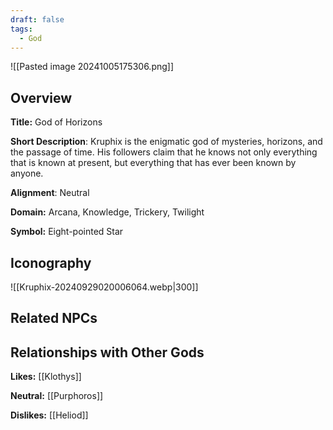 ```yaml
---
draft: false
tags:
  - God
---
```

![[Pasted image 20241005175306.png]]
## Overview 

**Title:** God of Horizons

**Short Description**: Kruphix is the enigmatic god of mysteries, horizons, and the passage of time. His followers claim that he knows not only everything that is known at present, but everything that has ever been known by anyone.

**Alignment**: Neutral

**Domain:** Arcana, Knowledge, Trickery, Twilight

**Symbol:** Eight-pointed Star

## Iconography 
![[Kruphix-20240929020006064.webp|300]]

## Related NPCs



## Relationships with Other Gods

**Likes:** [[Klothys]]

**Neutral:** [[Purphoros]]

**Dislikes:** [[Heliod]]
